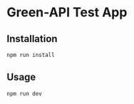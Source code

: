 # Green-API Test App


## Installation
```bash
npm run install
```
## Usage
```bash
npm run dev
```
